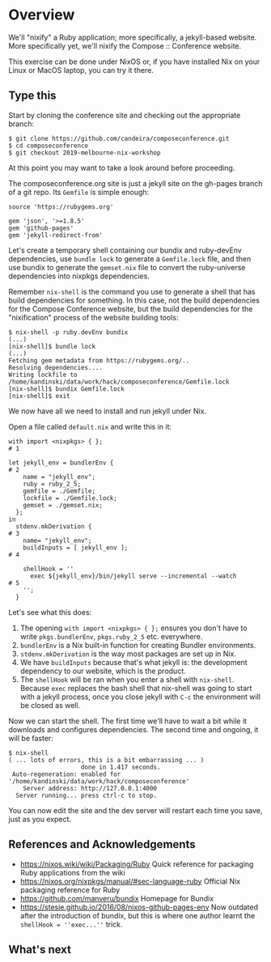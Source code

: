 # Overview

We'll "nixify" a Ruby application; more specifically, a jekyll-based website.
More specifically yet, we'll nixify the Compose :: Conference website.

This exercise can be done under NixOS or, if you have installed Nix on your
Linux or MacOS laptop, you can try it there.

## Type this

Start by cloning the conference site and checking out the appropriate branch:

```
$ git clone https://github.com/candeira/composeconference.git
$ cd composeconference
$ git checkout 2019-melbourne-nix-workshop
```

At this point you may want to take a look around before proceeding. 

The composeconference.org site is just a jekyll site on the gh-pages branch of a
git repo. Its `Gemfile` is simple enough:

```
source 'https://rubygems.org'

gem 'json', '>=1.8.5'
gem 'github-pages'
gem 'jekyll-redirect-from'
```

Let's create a temporary shell containing our bundix and ruby-devEnv
dependencies, use `bundle lock` to generate a `Gemfile.lock` file, and then use
bundix to generate the `gemset.nix` file to convert the ruby-universe
dependencies into nixpkgs dependencies.

Remember `nix-shell` is the command you use to generate a shell that has build
dependencies for something. In this case, not the build dependencies for the
Compose Conference website, but the build dependencies for the "nixification"
process of the website building tools:

```
$ nix-shell -p ruby.devEnv bundix
(...)
[nix-shell]$ bundle lock
(...)
Fetching gem metadata from https://rubygems.org/..
Resolving dependencies....
Writing lockfile to /home/kandinski/data/work/hack/composeconference/Gemfile.lock
[nix-shell]$ bundix Gemfile.lock
[nix-shell]$ exit
```
We now have all we need to install and run jekyll under Nix.

Open a file called `default.nix` and write this in it:

```
with import <nixpkgs> { };                                                  # 1

let jekyll_env = bundlerEnv {                                               # 2
    name = "jekyll_env";
    ruby = ruby_2_5;
    gemfile = ./Gemfile;
    lockfile = ./Gemfile.lock;
    gemset = ./gemset.nix;
  };
in 
  stdenv.mkDerivation {                                                     # 3
    name= "jekyll_env";
    buildInputs = [ jekyll_env ];                                           # 4

    shellHook = ''
      exec ${jekyll_env}/bin/jekyll serve --incremental --watch             # 5 
    '';
  }
```

Let's see what this does:

  1. The opening `with import <nixpkgs> { };` ensures you don't have to write
     `pkgs.bundlerEnv`, `pkgs.ruby_2_5` etc. everywhere.
  1. `bundlerEnv` is a Nix built-in function for creating Bundler environments.
  1. `stdenv.mkDerivation` is the way most packages are set up in Nix.
  1. We have `buildInputs` because that's what jekyll is: the development
     dependency to our website, which is the product.
  1. The `shellHook` will be ran when you enter a shell with `nix-shell`.
     Because `exec` replaces the bash shell that nix-shell was going to start
     with a jekyll process, once you close jekyll with `C-c` the environment
     will be closed as well.

Now we can start the shell. The first time we'll have to wait a bit while it
downloads and configures dependencies. The second time and ongoing, it will be
faster:

```
$ nix-shell
( ... lots of errors, this is a bit embarrassing ... )
                    done in 1.417 seconds.
 Auto-regeneration: enabled for '/home/kandinski/data/work/hack/composeconference'
    Server address: http://127.0.0.1:4000
  Server running... press ctrl-c to stop.

```

You can now edit the site and the dev server will restart each time you save, just as you expect.

## References and Acknowledgements

  - https://nixos.wiki/wiki/Packaging/Ruby Quick reference for packaging Ruby applications from the wiki
  - https://nixos.org/nixpkgs/manual/#sec-language-ruby Official Nix packaging reference for Ruby
  - https://github.com/manveru/bundix Homepage for Bundix
  - https://stesie.github.io/2016/08/nixos-github-pages-env Now outdated after
    the introduction of bundix, but this is where one author learnt the
    `shellHook = ''exec...''` trick.
  
## What's next
